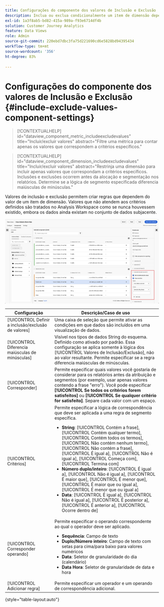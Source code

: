 ```yaml
---
title: Configurações do componente dos valores de Inclusão e Exclusão
description: Inclua ou exclua condicionalmente um item de dimensão dependendo de seu valor.
exl-id: 1a3f8ab5-bd82-415a-989a-f93e6714df4b
solution: Customer Journey Analytics
feature: Data Views
role: Admin
source-git-commit: 220ebd7dbc3fa75d221690cd6e5828bd94395434
workflow-type: tm+mt
source-wordcount: '356'
ht-degree: 83%

---
```


# Configurações do componente dos valores de Inclusão e Exclusão {#include-exclude-values-component-settings}

<!-- markdownlint-disable MD034 -->

>[!CONTEXTUALHELP]
>id="dataview_component_metric_includeexcludevalues"
>title="Incluir/excluir valores"
>abstract="Filtre uma métrica para contar apenas os valores que correspondem a critérios específicos."

<!-- markdownlint-enable MD034 -->

<!-- markdownlint-disable MD034 -->

>[!CONTEXTUALHELP]
>id="dataview_component_dimension_includeexcludevalues"
>title="Incluir/excluir valores"
>abstract="Restrinja uma dimensão para incluir apenas valores que correspondam a critérios específicos. Inclusões e exclusões ocorrem antes da alocação e segmentação nos relatórios. Determine se a lógica de segmento especificada diferencia maiúsculas de minúsculas."

<!-- markdownlint-enable MD034 -->

Valores de inclusão e exclusão permitem criar regras que dependem do valor de um item de dimensão. Valores que não atendem aos critérios definidos são tratados no Analysis Workspace como se nunca houvessem existido, embora os dados ainda existam no conjunto de dados subjacente.

![Janela de visualizações de dados, realçando os valores de inclusão/exclusão](../assets/include-exclude.png)

| Configuração | Descrição/Caso de uso |
| --- | --- |
| [!UICONTROL Definir a inclusão/exclusão de valores] | Uma caixa de seleção que permite ativar as condições em que dados são incluídos em uma visualização de dados. |
| [!UICONTROL Diferencia maiúsculas de minúsculas] | Visível nos tipos de dados String do esquema. Definido como ativado por padrão. Essa configuração se aplica somente à lógica dos [!UICONTROL Valores de Inclusão/Exclusão], não ao valor resultante. Permite especificar se a regra diferencia maiúsculas de minúsculas. |
| [!UICONTROL Corresponder] | Permite especificar quais valores você gostaria de considerar para os relatórios antes da atribuição e segmentos (por exemplo, usar apenas valores contendo a frase &quot;erro&quot;). Você pode especificar **[!UICONTROL Se todos os critérios forem satisfeitos]** ou **[!UICONTROL Se qualquer critério for satisfeito]**. Separe cada valor com um espaço. |
| [!UICONTROL Critérios] | Permite especificar a lógica de correspondência que deve ser aplicada a uma regra de segmento específica.<ul><li>**String**: [!UICONTROL Contém a frase], [!UICONTROL Contém qualquer termo], [!UICONTROL Contém todos os termos], [!UICONTROL Não contém nenhum termo], [!UICONTROL Não contém a frase], [!UICONTROL É igual a], [!UICONTROL Não é igual a], [!UICONTROL Começa com], [!UICONTROL Termina com]</li><li>**Número duplo/inteiro**: [!UICONTROL É igual a], [!UICONTROL Não é igual a], [!UICONTROL É maior que], [!UICONTROL É menor que], [!UICONTROL É maior que ou igual a], [!UICONTROL É menor que ou igual a]</li><li>**Data**: [!UICONTROL É igual a], [!UICONTROL Não é igual a], [!UICONTROL É posterior a], [!UICONTROL É anterior a], [!UICONTROL Ocorre dentro de]</li></ul> |
| [!UICONTROL Corresponder operando] | Permite especificar o operando correspondente ao qual o operador deve ser aplicado.<ul><li>**Sequência**: Campo de texto</li><li>**Duplo/Número inteiro**: Campo de texto com setas para cima/para baixo para valores numéricos</li><li>**Data**: Seletor de granularidade do dia (calendário)</li><li>**Data Hora**: Seletor de granularidade de data e hora</li></ul> |
| [!UICONTROL Adicionar regra] | Permite especificar um operador e um operando de correspondência adicional. |

{style="table-layout:auto"}
